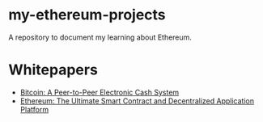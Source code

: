 # my-ethereum-projects
A repository to document my learning about Ethereum.

# Whitepapers
- [Bitcoin: A Peer-to-Peer Electronic Cash System](https://bitcoin.org/bitcoin.pdf)
- [Ethereum: The Ultimate Smart Contract and Decentralized Application Platform](http://web.archive.org/web/20131228111141/http://vbuterin.com/ethereum.html)
